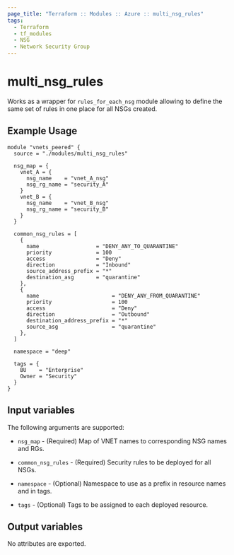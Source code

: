 ```yaml
---
page_title: "Terraform :: Modules :: Azure :: multi_nsg_rules"
tags:
  - Terraform
  - tf_modules
  - NSG
  - Network Security Group
---
```

# multi_nsg_rules

Works as a wrapper for `rules_for_each_nsg` module allowing to define the same set of rules in one place for all NSGs created.

## Example Usage

```hcl
module "vnets_peered" {
  source = "./modules/multi_nsg_rules"

  nsg_map = {
    vnet_A = {
      nsg_name    = "vnet_A_nsg"
      nsg_rg_name = "security_A"
    }
    vnet_B = {
      nsg_name    = "vnet_B_nsg"
      nsg_rg_name = "security_B"
    }
  }

  common_nsg_rules = [
    {
      name                  = "DENY_ANY_TO_QUARANTINE"
      priority              = 100
      access                = "Deny"
      direction             = "Inbound"
      source_address_prefix = "*"
      destination_asg       = "quarantine"
    },
    {
      name                       = "DENY_ANY_FROM_QUARANTINE"
      priority                   = 100
      access                     = "Deny"
      direction                  = "Outbound"
      destination_address_prefix = "*"
      source_asg                 = "quarantine"
    },
  ]

  namespace = "deep"

  tags = {
    BU    = "Enterprise"
    Owner = "Security"
  }
}
```

## Input variables

The following arguments are supported:

* `nsg_map` - (Required) Map of VNET names to corresponding NSG names and RGs.

* `common_nsg_rules` - (Required) Security rules to be deployed for all NSGs.

* `namespace` - (Optional) Namespace to use as a prefix in resource names and in tags.

* `tags` - (Optional) Tags to be assigned to each deployed resource.

## Output variables

No attributes are exported.
